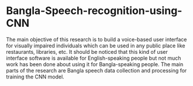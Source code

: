 # Bangla-Speech-recognition-using-CNN
The main objective of this research is to build a voice-based user interface for visually impaired individuals which can be used in any public place like restaurants, libraries, etc. It should be noticed that this kind of user interface software is available for English-speaking people but not much work has been done about using it for Bangla-speaking people. The main parts of the research are Bangla speech data collection and processing for training the CNN model.
